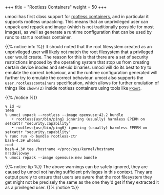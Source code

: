 +++
title = "Rootless Containers"
weight = 50
+++

umoci has first class support for [rootless containers][rootlesscontaine.rs],
and in particular it supports rootless unpacking. This means that an
unprivileged user can unpack and repack and image (which is not traditionally
possible for most images), as well as generate a runtime configuration that can
be used by runc to start a rootless container.

{{% notice info %}}
It should noted that the root filesystem created as an unprivileged user will
likely not match the root filesystem that a privileged user would create. The
reason for this is that there are a set of security restrictions imposed by the
operating system that stop us from creating certain device inodes and set-uid
binaries. umoci will do its best to try to emulate the correct behaviour, and
the runtime configuration generated will further try to emulate the correct
behaviour. umoci also supports the `user.rootlesscontainers` specification,
which allows for further emulation of things like `chown(2)` inside rootless
containers using tools like [`PRoot`][as-proot].

[as-proot]: https://github.com/AkihiroSuda/runrootless
{{% /notice %}}

```text
% id -u
1000
% umoci unpack --rootless --image opensuse:42.2 bundle
   • rootless{usr/bin/ping} ignoring (usually) harmless EPERM on setxattr "security.capability"
   • rootless{usr/bin/ping6} ignoring (usually) harmless EPERM on setxattr "security.capability"
% runc run -b bundle rootless-ctr
bash-4.3# whoami
root
bash-4.3# tee /hostname </proc/sys/kernel/hostname
mrsdalloway
% umoci repack --image opensuse:new bundle
```

{{% notice tip %}}
The above warnings can be safely ignored, they are caused by umoci not having
sufficient privileges in this context. They are output purely to ensure that
users are aware that the root filesystem they get might not be precisely the
same as the one they'd get if they extracted it as a privileged user.
{{% /notice %}}

[rootlesscontaine.rs]: https://rootlesscontaine.rs/
